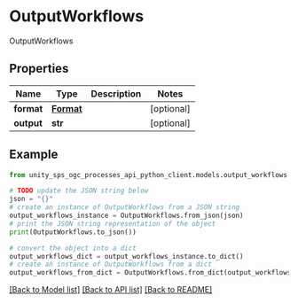 # OutputWorkflows

OutputWorkflows

## Properties

Name | Type | Description | Notes
------------ | ------------- | ------------- | -------------
**format** | [**Format**](Format.md) |  | [optional]
**output** | **str** |  | [optional]

## Example

```python
from unity_sps_ogc_processes_api_python_client.models.output_workflows import OutputWorkflows

# TODO update the JSON string below
json = "{}"
# create an instance of OutputWorkflows from a JSON string
output_workflows_instance = OutputWorkflows.from_json(json)
# print the JSON string representation of the object
print(OutputWorkflows.to_json())

# convert the object into a dict
output_workflows_dict = output_workflows_instance.to_dict()
# create an instance of OutputWorkflows from a dict
output_workflows_from_dict = OutputWorkflows.from_dict(output_workflows_dict)
```
[[Back to Model list]](../README.md#documentation-for-models) [[Back to API list]](../README.md#documentation-for-api-endpoints) [[Back to README]](../README.md)
